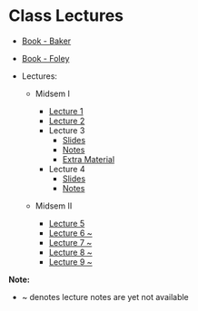 # Class Lectures

- [Book - Baker][BookLinka]  
- [Book - Foley][BookLinkb]  
- Lectures:  

    - Midsem I  
        - [Lecture 1][L1]
        - [Lecture 2][L2]
        - Lecture 3
            - [Slides][L3a]
            - [Notes][L3b]
            - [Extra Material][L3c]
        - Lecture 4
            - [Slides][L4a]
            - [Notes][L4b]

    - Midsem II  
        - [Lecture 5][L5]
        - [Lecture 6 ~][L6]
        - [Lecture 7 ~][L7]
        - [Lecture 8 ~][L8]
        - [Lecture 9 ~][L9]

**Note:**  
- ~ denotes lecture notes are yet not available

[BookLinka]: https://docs.google.com/viewer?url=https://raw.githubusercontent.com/RaviRahar/Notes/master/Sem6/ComputerGraphics/book_baker.pdf
[BookLinkb]: https://docs.google.com/viewer?url=https://raw.githubusercontent.com/RaviRahar/Notes/master/Sem6/ComputerGraphics/book_foley.pdf

[L1]:https://docs.google.com/viewer?url=https://raw.githubusercontent.com/RaviRahar/Notes/master/Sem6/ComputerGraphics/L1.pdf
[L2]:https://docs.google.com/viewer?url=https://raw.githubusercontent.com/RaviRahar/Notes/master/Sem6/ComputerGraphics/L2.pdf
[L3a]:https://docs.google.com/viewer?url=https://raw.githubusercontent.com/RaviRahar/Notes/master/Sem6/ComputerGraphics/L3(a).pdf
[L3b]:https://docs.google.com/viewer?url=https://raw.githubusercontent.com/RaviRahar/Notes/master/Sem6/ComputerGraphics/L3(b).pdf
[L3c]:https://docs.google.com/viewer?url=https://raw.githubusercontent.com/RaviRahar/Notes/master/Sem6/ComputerGraphics/L3(c).pdf
[L4a]:https://docs.google.com/viewer?url=https://raw.githubusercontent.com/RaviRahar/Notes/master/Sem6/ComputerGraphics/L4(a).pdf
[L4b]:https://docs.google.com/viewer?url=https://raw.githubusercontent.com/RaviRahar/Notes/master/Sem6/ComputerGraphics/L4(b).pdf
[L5]:https://docs.google.com/viewer?url=https://raw.githubusercontent.com/RaviRahar/Notes/master/Sem6/ComputerGraphics/L5.pdf
[L6]:https://docs.google.com/viewer?url=https://raw.githubusercontent.com/RaviRahar/Notes/master/Sem6/ComputerGraphics/L6.pdf
[L7]:https://docs.google.com/viewer?url=https://raw.githubusercontent.com/RaviRahar/Notes/master/Sem6/ComputerGraphics/L7.pdf
[L8]:https://docs.google.com/viewer?url=https://raw.githubusercontent.com/RaviRahar/Notes/master/Sem6/ComputerGraphics/L8.pdf
[L9]:https://docs.google.com/viewer?url=https://raw.githubusercontent.com/RaviRahar/Notes/master/Sem6/ComputerGraphics/L9.pdf
